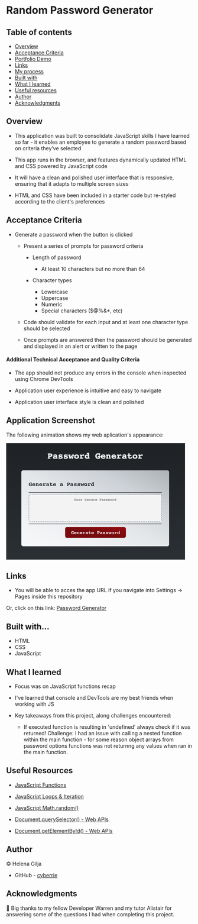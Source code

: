 # Random Password Generator

## Table of contents

- [Overview](#overview)
- [Acceptance Criteria](#acceptance-criteria)
- [Portfolio Demo](#portfolio-demo)
- [Links](#links)
- [My process](#my-process)
- [Built with](#built-with)
- [What I learned](#what-i-learned)
- [Useful resources](#useful-resources)
- [Author](#author)
- [Acknowledgments](#acknowledgments)

## Overview

- This application was built to consolidate JavaScript skills I have learned so far - it enables an employee to generate a random password based on criteria they’ve selected

- This app runs in the browser, and features dynamically updated HTML and CSS powered by JavaScript code

- It will have a clean and polished user interface that is responsive, ensuring that it adapts to multiple screen sizes

- HTML and CSS have been included in a starter code but re-styled according to the client's preferences

## Acceptance Criteria

- Generate a password when the button is clicked

  - Present a series of prompts for password criteria

    - Length of password

      - At least 10 characters but no more than 64

    - Character types
      - Lowercase
      - Uppercase
      - Numeric
      - Special characters ($@%&\*, etc)

  - Code should validate for each input and at least one character type should be selected

  - Once prompts are answered then the password should be generated and displayed in an alert or written to the page

#### Additional Technical Acceptance and Quality Criteria

- The app should not produce any errors in the console when inspected using Chrome DevTools

- Application user experience is intuitive and easy to navigate

- Application user interface style is clean and polished

## Application Screenshot

The following animation shows my web aplication's appearance:

![Password Generator](./assets/password-generator.png)

## Links

- You will be able to acces the app URL if you navigate into Settings → Pages inside this repository

Or, click on this link: [Password Generator](link)

## Built with...

- HTML
- CSS
- JavaScript

## What I learned

- Focus was on JavaScript functions recap

- I've learned that console and DevTools are my best friends when working with JS

- Key takeaways from this project, along challenges encountered:

  - If executed function is resulting in 'undefined' always check if it was returned! Challenge: I had an issue with calling a nested function within the main function - for some reason object arrays from password options functions was not returnng any values when ran in the main function.

## Useful Resources

- [JavaScript Functions](https://developer.mozilla.org/en-US/docs/Web/JavaScript/Guide/Functions)

- [JavaScript Loops & Iteration](https://developer.mozilla.org/en-US/docs/Web/JavaScript/Guide/Loops_and_iteration)

- [JavaScript Math.random()](https://developer.mozilla.org/en-US/docs/Web/JavaScript/Reference/Global_Objects/Math/random)

- [Document.querySelector() - Web APIs](https://developer.mozilla.org/en-US/docs/Web/API/Document/querySelector)

- [Document.getElementById() - Web APIs](https://developer.mozilla.org/en-US/docs/Web/API/Document/getElementById)

## Author

©️ Helena Gilja

- GitHub - [cyberrie](https://github.com/cyberrie)

## Acknowledgments

🌟 Big thanks to my fellow Developer Warren and my tutor Alistair for answering some of the questions I had when completing this project.
